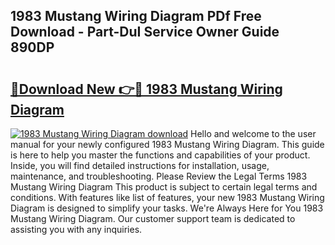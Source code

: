 ## 1983 Mustang Wiring Diagram PDf Free Download - Part-DuI Service Owner Guide 890DP

# <h2><a href="http://dfobujn.blite.top/?on=1983+Mustang+Wiring+Diagram">🔗Download New 👉🔴 1983 Mustang Wiring Diagram</a></h2>

[![1983 Mustang Wiring Diagram download](https://i.imgur.com/lujVjoI.png)](http://dfobujn.blite.top/?on=1983+Mustang+Wiring+Diagram)
Hello and welcome to the user manual for your newly configured 1983 Mustang Wiring Diagram. This guide is here to help you master the functions and capabilities of your product. Inside, you will find detailed instructions for installation, usage, maintenance, and troubleshooting. Please Review the Legal Terms 1983 Mustang Wiring Diagram This product is subject to certain legal terms and conditions. With features like list of features, your new 1983 Mustang Wiring Diagram is designed to simplify your tasks. We're Always Here for You 1983 Mustang Wiring Diagram. Our customer support team is dedicated to assisting you with any inquiries.
